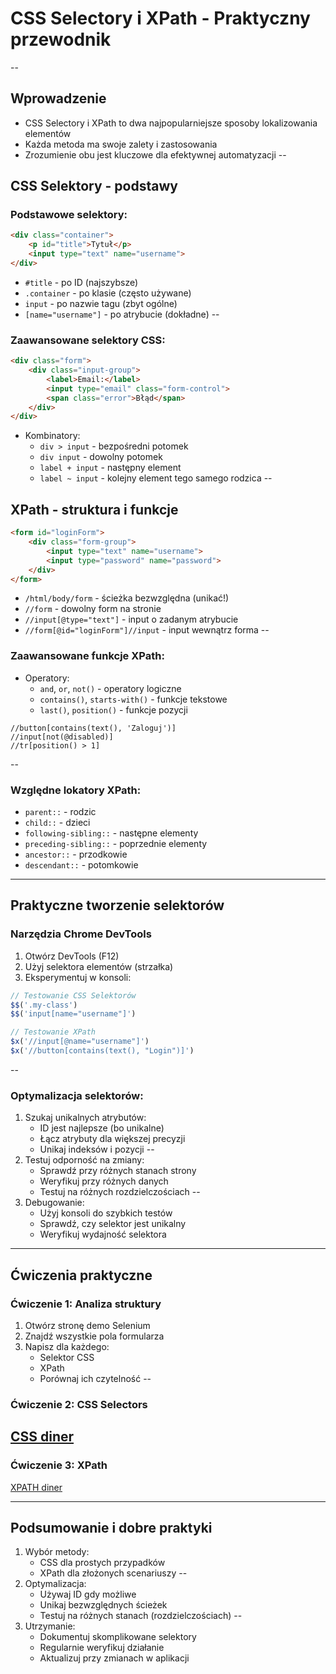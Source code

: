 # CSS Selectory i XPath - Praktyczny przewodnik
--
## Wprowadzenie
- CSS Selectory i XPath to dwa najpopularniejsze sposoby lokalizowania elementów
- Każda metoda ma swoje zalety i zastosowania
- Zrozumienie obu jest kluczowe dla efektywnej automatyzacji
--
## CSS Selektory - podstawy
### Podstawowe selektory:
```html
<div class="container">
    <p id="title">Tytuł</p>
    <input type="text" name="username">
</div>
```

- `#title` - po ID (najszybsze)
- `.container` - po klasie (często używane)
- `input` - po nazwie tagu (zbyt ogólne)
- `[name="username"]` - po atrybucie (dokładne)
--

### Zaawansowane selektory CSS:
```html
<div class="form">
    <div class="input-group">
        <label>Email:</label>
        <input type="email" class="form-control">
        <span class="error">Błąd</span>
    </div>
</div>
```

- Kombinatory:
  - `div > input` - bezpośredni potomek
  - `div input` - dowolny potomek
  - `label + input` - następny element
  - `label ~ input` - kolejny element tego samego rodzica
--
## XPath - struktura i funkcje
```html
<form id="loginForm">
    <div class="form-group">
        <input type="text" name="username">
        <input type="password" name="password">
    </div>
</form>
```
  - `/html/body/form` - ścieżka bezwzględna (unikać!)
  - `//form` - dowolny form na stronie
  - `//input[@type="text"]` - input o zadanym atrybucie
  - `//form[@id="loginForm"]//input` - input wewnątrz forma
--
### Zaawansowane funkcje XPath:
- Operatory:
  - `and`, `or`, `not()` - operatory logiczne
  - `contains()`, `starts-with()` - funkcje tekstowe
  - `last()`, `position()` - funkcje pozycji

```xpath
//button[contains(text(), 'Zaloguj')]
//input[not(@disabled)]
//tr[position() > 1]
```
--
### Względne lokatory XPath:
- `parent::` - rodzic
- `child::` - dzieci
- `following-sibling::` - następne elementy
- `preceding-sibling::` - poprzednie elementy
- `ancestor::` - przodkowie
- `descendant::` - potomkowie
---
## Praktyczne tworzenie selektorów
### Narzędzia Chrome DevTools
1. Otwórz DevTools (F12)
2. Użyj selektora elementów (strzałka)
3. Eksperymentuj w konsoli:
```javascript
// Testowanie CSS Selektorów
$$('.my-class') 
$$('input[name="username"]')

// Testowanie XPath
$x('//input[@name="username"]')
$x('//button[contains(text(), "Login")]')
```
--
### Optymalizacja selektorów:
1. Szukaj unikalnych atrybutów:
   - ID jest najlepsze (bo unikalne)
   - Łącz atrybuty dla większej precyzji
   - Unikaj indeksów i pozycji
--
2. Testuj odporność na zmiany:
   - Sprawdź przy różnych stanach strony
   - Weryfikuj przy różnych danych
   - Testuj na różnych rozdzielczościach
--
3. Debugowanie:
   - Użyj konsoli do szybkich testów
   - Sprawdź, czy selektor jest unikalny
   - Weryfikuj wydajność selektora
---
## Ćwiczenia praktyczne
### Ćwiczenie 1: Analiza struktury
1. Otwórz stronę demo Selenium
2. Znajdź wszystkie pola formularza
3. Napisz dla każdego:
   - Selektor CSS
   - XPath
   - Porównaj ich czytelność
--
### Ćwiczenie 2: CSS Selectors
[CSS diner](https://flukeout.github.io/)
--
### Ćwiczenie 3: XPath
[XPATH diner](https://topswagcode.com/xpath/)

---
## Podsumowanie i dobre praktyki
1. Wybór metody:
   - CSS dla prostych przypadków
   - XPath dla złożonych scenariuszy
--
2. Optymalizacja:
   - Używaj ID gdy możliwe
   - Unikaj bezwzględnych ścieżek
   - Testuj na różnych stanach (rozdzielczościach)
--
3. Utrzymanie:
   - Dokumentuj skomplikowane selektory
   - Regularnie weryfikuj działanie
   - Aktualizuj przy zmianach w aplikacji